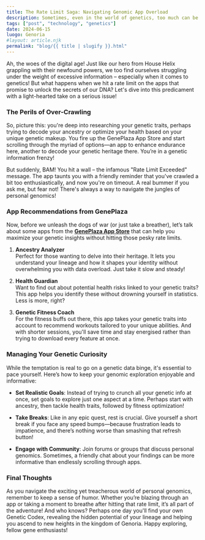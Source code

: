 ```yaml
---
title: The Rate Limit Saga: Navigating Genomic App Overload
description: Sometimes, even in the world of genetics, too much can be too much. Let's explore how to manage genetic information without hitting that rate limit.
tags: ["post", "technology", "genetics"]
date: 2024-06-15
luogo: Genoria
#layout: article.njk
permalink: "blog/{{ title | slugify }}.html"
---
```


Ah, the woes of the digital age! Just like our hero from House Helix grappling with their newfound powers, we too find ourselves struggling under the weight of excessive information – especially when it comes to genetics! But what happens when we hit a rate limit on the apps that promise to unlock the secrets of our DNA? Let's dive into this predicament with a light-hearted take on a serious issue!

### The Perils of Over-Crawling

So, picture this: you're deep into researching your genetic traits, perhaps trying to decode your ancestry or optimize your health based on your unique genetic makeup. You fire up the GenePlaza App Store and start scrolling through the myriad of options—an app to enhance endurance here, another to decode your genetic heritage there. You’re in a genetic information frenzy! 

But suddenly, BAM! You hit a wall – the infamous "Rate Limit Exceeded" message. The app taunts you with a friendly reminder that you've crawled a bit too enthusiastically, and now you're on timeout. A real bummer if you ask me, but fear not! There's always a way to navigate the jungles of personal genomics!

### App Recommendations from GenePlaza

Now, before we unleash the dogs of war (or just take a breather), let’s talk about some apps from the **[GenePlaza App Store](https://www.GenePlaza.com/app-store)** that can help you maximize your genetic insights without hitting those pesky rate limits.

1. **Ancestry Analyzer**  
   Perfect for those wanting to delve into their heritage. It lets you understand your lineage and how it shapes your identity without overwhelming you with data overload. Just take it slow and steady!

2. **Health Guardian**  
   Want to find out about potential health risks linked to your genetic traits? This app helps you identify these without drowning yourself in statistics. Less is more, right?

3. **Genetic Fitness Coach**  
   For the fitness buffs out there, this app takes your genetic traits into account to recommend workouts tailored to your unique abilities. And with shorter sessions, you'll save time and stay energised rather than trying to download every feature at once.

### Managing Your Genetic Curiosity

While the temptation is real to go on a genetic data binge, it's essential to pace yourself. Here’s how to keep your genomic exploration enjoyable and informative:

- **Set Realistic Goals**: Instead of trying to crunch all your genetic info at once, set goals to explore just one aspect at a time. Perhaps start with ancestry, then tackle health traits, followed by fitness optimization!

- **Take Breaks**: Like in any epic quest, rest is crucial. Give yourself a short break if you face any speed bumps—because frustration leads to impatience, and there’s nothing worse than smashing that refresh button!

- **Engage with Community**: Join forums or groups that discuss personal genomics. Sometimes, a friendly chat about your findings can be more informative than endlessly scrolling through apps.

### Final Thoughts

As you navigate the exciting yet treacherous world of personal genomics, remember to keep a sense of humor. Whether you’re blazing through an app or taking a moment to breathe after hitting that rate limit, it’s all part of the adventure! And who knows? Perhaps one day you'll find your own Genetic Codex, revealing the hidden potential of your lineage and helping you ascend to new heights in the kingdom of Genoria. Happy exploring, fellow gene enthusiasts!